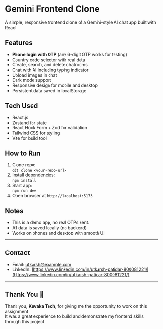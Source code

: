 # Gemini Frontend Clone

A simple, responsive frontend clone of a Gemini-style AI chat app built with React

## Features

- **Phone login with OTP** (any 6-digit OTP works for testing)  
- Country code selector with real data  
- Create, search, and delete chatrooms  
- Chat with AI including typing indicator  
- Upload images in chat  
- Dark mode support  
- Responsive design for mobile and desktop  
- Persistent data saved in localStorage  

## Tech Used

- React.js  
- Zustand for state  
- React Hook Form + Zod for validation  
- Tailwind CSS for styling  
- Vite for build tool  

## How to Run

1. Clone repo:  
   `git clone <your-repo-url>`  
2. Install dependencies:  
   `npm install`  
3. Start app:  
   `npm run dev`  
4. Open browser at `http://localhost:5173`

## Notes

- This is a demo app, no real OTPs sent.  
- All data is saved locally (no backend)
- Works on phones and desktop with smooth UI

---

## Contact

- Email: utkarsh@example.com  
- LinkedIn: [https://www.linkedin.com/in/utkarsh-patidar-800081221/](https://www.linkedin.com/in/utkarsh-patidar-800081221/)

---

## Thank You 💛

Thank you, **Kuvaka Tech**, for giving me the opportunity to work on this assignment  
It was a great experience to build and demonstrate my frontend skills through this project
